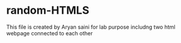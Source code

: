 # random-HTMLS
This file is created by Aryan saini
for lab purpose includng two html webpage connected to each other
